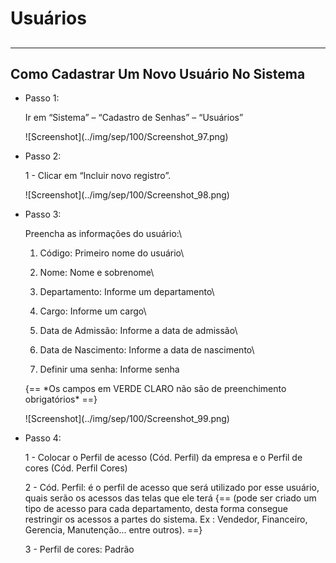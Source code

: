 # Usuários

##

***

## Como Cadastrar Um Novo Usuário No Sistema

*   Passo 1:

    Ir em “Sistema” – “Cadastro de Senhas” – “Usuários”

    !\[Screenshot]\(../img/sep/100/Screenshot\_97.png)
*   Passo 2:

    1 - Clicar em “Incluir novo registro”.

    !\[Screenshot]\(../img/sep/100/Screenshot\_98.png)
*   Passo 3:

    Preencha as informações do usuário:\


    1. Código: Primeiro nome do usuário\

    2. Nome: Nome e sobrenome\

    3. Departamento: Informe um departamento\

    4. Cargo: Informe um cargo\

    5. Data de Admissão: Informe a data de admissão\

    6. Data de Nascimento: Informe a data de nascimento\

    7. Definir uma senha: Informe senha

    {== \*Os campos em VERDE CLARO não são de preenchimento obrigatórios\* ==}

    !\[Screenshot]\(../img/sep/100/Screenshot\_99.png)
*   Passo 4:

    1 - Colocar o Perfil de acesso (Cód. Perfil) da empresa e o Perfil de cores (Cód. Perfil Cores)

    2 - Cód. Perfil: é o perfil de acesso que será utilizado por esse usuário, quais serão os acessos das telas que ele terá {== (pode ser criado um tipo de acesso para cada departamento, desta forma consegue restringir os acessos a partes do sistema. Ex : Vendedor, Financeiro, Gerencia, Manutenção... entre outros). ==}

    3 - Perfil de cores: Padrão

